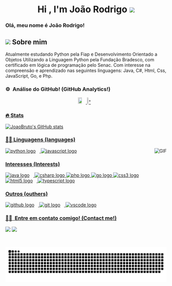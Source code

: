 <h1 align="center">Hi , I'm João Rodrigo <img src="https://media.giphy.com/media/hvRJCLFzcasrR4ia7z/giphy.gif" width="35"></h1>

### Olá, meu nome é João Rodrigo!

## <picture><img src = "https://github.com/7oSkaaa/7oSkaaa/blob/main/Images/about_me.gif?raw=true" width = 50px></picture> Sobre mim
Atualmente estudando Python pela Fiap e Desenvolvimento Orientado a Objetos Utilizando a Linguagem Python pela Fundação Bradesco, com certificado em lógica de programação pelo Senac. Com interesse na compreensão e aprendizado nas seguintes linguagens: Java, C#, Html, Css, JavaScript,  Go, e Php.


### ⚙️ &nbsp;Análise do GitHub! (GitHub Analytics!)

<p align="center">
<a href="https://github.com/JoaoBruto">
<div style="display:grid;align-items:center;justify-content:center">
  <img style="height:100%;width:49%;max-width: 100%" src="https://github-readme-stats.vercel.app/api?username=JoaoBruto&theme=gotham&count_private=true&show_icons=true&include_all_commits=true"/>
  <img style="height:100%;width:49%;max-width: 10%" src=https://github-readme-stats.vercel.app/api/top-langs/?username=JoaoBruto&layout=compact&theme=gotham&langs_count=8"/>"
</div>

### 🔥 Stats

![JoaoBruto's GitHub stats](https://github-readme-streak-stats.herokuapp.com/?user=JoaoBruto&theme=tokyonight)

### 👨‍💻 Linguagens (languages)

<img align="right" alt="GIF" src="https://media.giphy.com/media/836HiJc7pgzy8iNXCn/giphy.gif" />

<img src="https://cdn.jsdelivr.net/gh/devicons/devicon/icons/python/python-original.svg" height="30" alt="python logo"  /><img width="12" />
<img src="https://cdn.jsdelivr.net/gh/devicons/devicon/icons/javascript/javascript-original.svg" height="30" alt="javascript logo"  />

### Interesses (Interests)
<img src="https://cdn.jsdelivr.net/gh/devicons/devicon/icons/java/java-original.svg" height="30" alt="java logo"  /><img width="12" />
<img src="https://cdn.jsdelivr.net/gh/devicons/devicon/icons/csharp/csharp-original.svg" height="30" alt="csharp logo"  />
<img src="https://cdn.jsdelivr.net/gh/devicons/devicon/icons/php/php-original.svg" height="30" alt="php logo"  /></div>
<img src="https://cdn.jsdelivr.net/gh/devicons/devicon/icons/go/go-original.svg" height="30" alt="go logo"  /></div>
<img src="https://cdn.jsdelivr.net/gh/devicons/devicon/icons/css3/css3-original.svg" height="30" alt="css3 logo"  /><img width="12" />
<img src="https://cdn.jsdelivr.net/gh/devicons/devicon/icons/html5/html5-original.svg" height="30" alt="html5 logo"  /><img width="12" />
<img src="https://cdn.jsdelivr.net/gh/devicons/devicon/icons/typescript/typescript-original.svg" height="30" alt="typescript logo"  /></div>

### Outros (outhers)
 <img src="https://cdn.jsdelivr.net/gh/devicons/devicon/icons/github/github-original.svg" height="30" alt="github logo"  /><img width="12" />
<img src="https://cdn.jsdelivr.net/gh/devicons/devicon/icons/git/git-original.svg" height="30" alt="git logo"  /><img width="12" />
<img src="https://cdn.jsdelivr.net/gh/devicons/devicon/icons/vscode/vscode-original.svg" height="30" alt="vscode logo"  /></div>



### 🤝🏻 &nbsp;Entre em contato comigo! (Contact me!)
<a href="https://instagram.com/_joaoroodrigo"><img src="https://img.shields.io/badge/__joaoroodrigo-E4405F?style=flat&logo=Instagram&logoColor=white"/></a>
<a href="mailto:joaofreire151208@gmail.com"><img src="https://img.shields.io/badge/-joaofreire151208@gmail.com-D14836?style=flat&logo=Gmail&logoColor=white"/></a>


   

 <br>
  <p align="center">
  <img src="https://github.com/DHANOLA/DHANOLA/raw/output/github-contribution-grid-snake.svg" alt="snake"></center>
</p>

